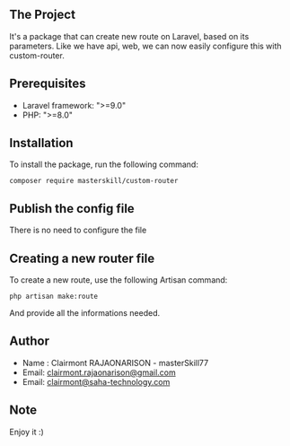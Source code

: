 ## The Project

It's a package that can create new route on Laravel, based on its parameters. Like we have api, web, we can now easily configure this with custom-router.

## Prerequisites

- Laravel framework: ">=9.0"
- PHP: ">=8.0"

## Installation

To install the package, run the following command:

```shell
composer require masterskill/custom-router
```

## Publish the config file

There is no need to configure the file

## Creating a new router file

To create a new route, use the following Artisan command:

```shell
php artisan make:route
```

And provide all the informations needed.

## Author

- Name : Clairmont RAJAONARISON - masterSkill77
- Email: clairmont.rajaonarison@gmail.com
- Email: clairmont@saha-technology.com

## Note

Enjoy it :)

